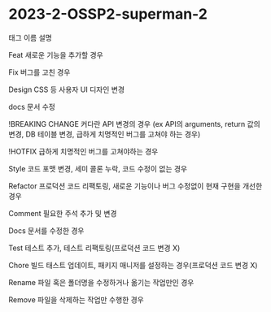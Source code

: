 # 2023-2-OSSP2-superman-2

태그 이름	설명

Feat	새로운 기능을 추가할 경우

Fix	버그를 고친 경우

Design	CSS 등 사용자 UI 디자인 변경

docs	문서 수정

!BREAKING CHANGE	커다란 API 변경의 경우 (ex API의 arguments, return 값의 변경, DB 테이블 변경, 급하게 치명적인 버그를 고쳐야 하는 경우)


!HOTFIX	급하게 치명적인 버그를 고쳐야하는 경우

Style	코드 포맷 변경, 세미 콜론 누락, 코드 수정이 없는 경우

Refactor	프로덕션 코드 리팩토링, 새로운 기능이나 버그 수정없이 현재 구현을 개선한 경우

Comment	필요한 주석 추가 및 변경

Docs	문서를 수정한 경우

Test	테스트 추가, 테스트 리팩토링(프로덕션 코드 변경 X)

Chore	빌드 태스트 업데이트, 패키지 매니저를 설정하는 경우(프로덕션 코드 변경 X)

Rename	파일 혹은 폴더명을 수정하거나 옮기는 작업만인 경우

Remove	파일을 삭제하는 작업만 수행한 경우
